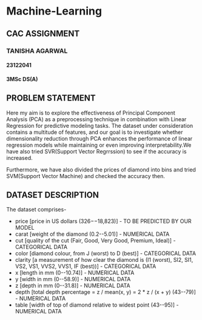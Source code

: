 # Machine-Learning
## CAC ASSIGNMENT
### TANISHA AGARWAL
#### 23122041
#### 3MSc DS(A)

## PROBLEM STATEMENT
Here my aim is to explore the effectiveness of Principal Component Analysis (PCA) as a preprocessing technique in combination with Linear Regression for predictive modeling tasks. The dataset under consideration contains a multitude of features, and our goal is to investigate whether dimensionality reduction through PCA enhances the performance of linear regression models while maintaining or even improving interpretability.We have also tried SVR(Support Vector Regrrssion) to see if the accuracy is increased.

Furthermore, we have also divided the prices of diamond into bins and tried SVM(Support Vector Machine) and checked the accuracy then.

## DATASET DESCRIPTION
The dataset comprises-

- price [price in US dollars (326−−18,823)] - TO BE PREDICTED BY OUR MODEL
- carat [weight of the diamond (0.2--5.01)] - NUMERICAL DATA
- cut [quality of the cut (Fair, Good, Very Good, Premium, Ideal)] - CATEGORICAL DATA
- color [diamond colour, from J (worst) to D (best)] - CATEGORICAL DATA
- clarity [a measurement of how clear the diamond is (I1 (worst), SI2, SI1, VS2, VS1, VVS2, VVS1, IF (best))] - CATEGORICAL DATA
- x [length in mm (0--10.74)] - NUMERICAL DATA
- y [width in mm (0--58.9)] - NUMERICAL DATA
- z [depth in mm (0--31.8)] - NUMERICAL DATA
- depth [total depth percentage = z / mean(x, y) = 2 * z / (x + y) (43--79)] - NUMERICAL DATA
- table [width of top of diamond relative to widest point (43--95)] - NUMERICAL DATA
